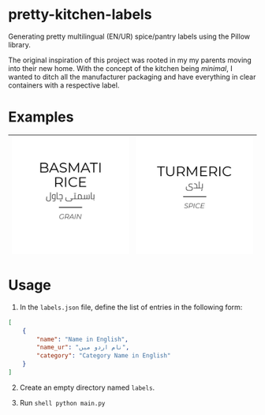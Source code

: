 # pretty-kitchen-labels
 Generating pretty multilingual (EN/UR) spice/pantry labels using the
 Pillow library.

 The original inspiration of this project was rooted in my my parents moving
 into their new home. With the concept of the kitchen being *minimal*, I wanted
 to ditch all the manufacturer packaging and have everything in clear containers
 with a respective label.

# Examples
|![BasmatiRice](example/Basmati%20Rice.jpeg)|![Turmeric](example/Turmeric.jpeg)|
|---	|---	|

# Usage
 1. In the `labels.json` file, define the list of entries in the following form:
```json
[
    {
        "name": "Name in English",
        "name_ur": "نام اردو میں",
        "category": "Category Name in English"
    }
]
```
2. Create an empty directory named `labels`.

3. Run ```shell python main.py```
